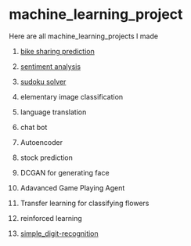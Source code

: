 # machine_learning_project
Here are all machine_learning_projects I made

1. [bike sharing prediction](/DLND-your-first-network/)

2. [sentiment analysis](/sentiment_network/)

3. [sudoku solver](/Sudoku_solver)

4. elementary image classification

5. language translation

6. chat bot

7. Autoencoder

8. stock prediction

9. DCGAN for generating face 

10. Adavanced Game Playing Agent

11. Transfer learning for classifying flowers

12. reinforced learning

13. [simple_digit-recognition](/simple_digit-recognition)
